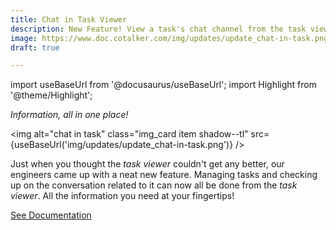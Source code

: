 ```yaml
---
title: Chat in Task Viewer
description: New Feature! View a task's chat channel from the task viewer.
image: https://www.doc.cotalker.com/img/updates/update_chat-in-task.png
draft: true

---
```


import useBaseUrl from '@docusaurus/useBaseUrl'; 
import Highlight from '@theme/Highlight';


<div class="card-demo">
<div class="card">
<div class="card__header">

<span className="hero__subtitle"><em>Information, all in one place!</em></span>

</div>
<div class="card__image">

<img alt="chat in task" class="img_card item shadow--tl" src={useBaseUrl('img/updates/update_chat-in-task.png')} />
<br/>

</div>
<div class="card__body">

Just when you thought the _task viewer_ couldn't get any better, our engineers came up with a neat new feature. Managing tasks and checking up on the conversation related to it can now all be done from the _task viewer_. All the information you need at your fingertips!

</div>
<div class="card__footer">

<a class ="button button--secondary button--block" href="/docs/documentation/client/taskview#chat-in-task">See Documentation</a>
<br/>

</div>
</div>
</div>
